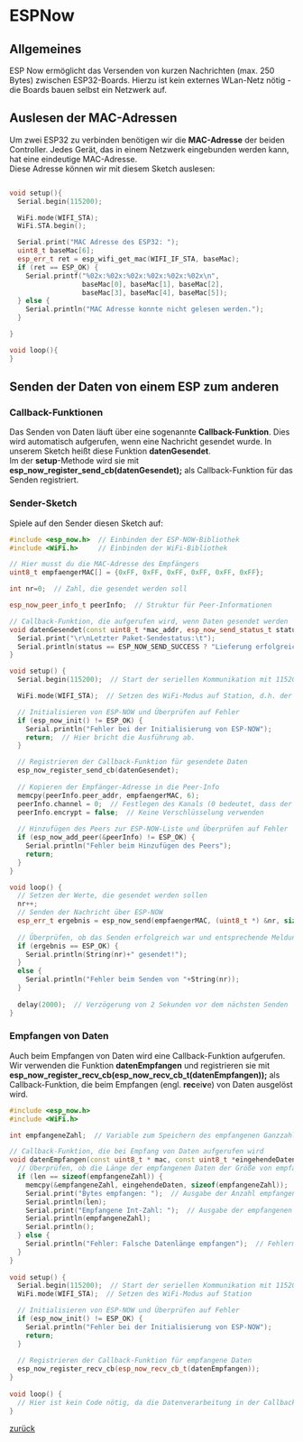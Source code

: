 <link rel="stylesheet" href="https://hi2272.github.io/StyleMD.css">

# ESPNow
## Allgemeines
ESP Now ermöglicht das Versenden von kurzen Nachrichten (max. 250 Bytes) zwischen ESP32-Boards. Hierzu ist kein externes WLan-Netz nötig - die Boards bauen selbst ein Netzwerk auf.

## Auslesen der MAC-Adressen
Um zwei ESP32 zu verbinden benötigen wir die **MAC-Adresse** der beiden Controller. Jedes Gerät, das in einem Netzwerk eingebunden werden kann, hat eine eindeutige MAC-Adresse.  
Diese Adresse können wir mit diesem Sketch auslesen:  
```C++

void setup(){
  Serial.begin(115200);

  WiFi.mode(WIFI_STA);
  WiFi.STA.begin();

  Serial.print("MAC Adresse des ESP32: ");
  uint8_t baseMac[6];
  esp_err_t ret = esp_wifi_get_mac(WIFI_IF_STA, baseMac);
  if (ret == ESP_OK) {
    Serial.printf("%02x:%02x:%02x:%02x:%02x:%02x\n",
                  baseMac[0], baseMac[1], baseMac[2],
                  baseMac[3], baseMac[4], baseMac[5]);
  } else {
    Serial.println("MAC Adresse konnte nicht gelesen werden.");
  }

}

void loop(){
}
```
## Senden der Daten von einem ESP zum anderen
### Callback-Funktionen
Das Senden von Daten läuft über eine sogenannte **Callback-Funktion**. Dies wird automatisch aufgerufen, wenn eine Nachricht gesendet wurde.
In unserem Sketch heißt diese Funktion **datenGesendet**.   
Im der **setup**-Methode wird sie mit **esp_now_register_send_cb(datenGesendet);** als Callback-Funktion für das Senden registriert.  

### Sender-Sketch
Spiele auf den Sender diesen Sketch auf:
```c++
#include <esp_now.h>  // Einbinden der ESP-NOW-Bibliothek
#include <WiFi.h>     // Einbinden der WiFi-Bibliothek

// Hier musst du die MAC-Adresse des Empfängers
uint8_t empfaengerMAC[] = {0xFF, 0xFF, 0xFF, 0xFF, 0xFF, 0xFF};

int nr=0;  // Zahl, die gesendet werden soll

esp_now_peer_info_t peerInfo;  // Struktur für Peer-Informationen

// Callback-Funktion, die aufgerufen wird, wenn Daten gesendet werden
void datenGesendet(const uint8_t *mac_addr, esp_now_send_status_t status) {
  Serial.print("\r\nLetzter Paket-Sendestatus:\t");
  Serial.println(status == ESP_NOW_SEND_SUCCESS ? "Lieferung erfolgreich" : "Lieferung fehlgeschlagen");
}

void setup() {
  Serial.begin(115200);  // Start der seriellen Kommunikation mit 115200 Baud

  WiFi.mode(WIFI_STA);  // Setzen des WiFi-Modus auf Station, d.h. der ESP wirkt als Client im Netzwerk

  // Initialisieren von ESP-NOW und Überprüfen auf Fehler
  if (esp_now_init() != ESP_OK) {
    Serial.println("Fehler bei der Initialisierung von ESP-NOW");
    return;  // Hier bricht die Ausführung ab.
  }

  // Registrieren der Callback-Funktion für gesendete Daten
  esp_now_register_send_cb(datenGesendet);
  
  // Kopieren der Empfänger-Adresse in die Peer-Info
  memcpy(peerInfo.peer_addr, empfaengerMAC, 6);
  peerInfo.channel = 0;  // Festlegen des Kanals (0 bedeutet, dass der aktuell eingestellte Kanal verwendet wird)
  peerInfo.encrypt = false;  // Keine Verschlüsselung verwenden
  
  // Hinzufügen des Peers zur ESP-NOW-Liste und Überprüfen auf Fehler
  if (esp_now_add_peer(&peerInfo) != ESP_OK) {
    Serial.println("Fehler beim Hinzufügen des Peers");
    return;
  }
}

void loop() {
  // Setzen der Werte, die gesendet werden sollen
  nr++;
  // Senden der Nachricht über ESP-NOW
  esp_err_t ergebnis = esp_now_send(empfaengerMAC, (uint8_t *) &nr, sizeof(nr));
   
  // Überprüfen, ob das Senden erfolgreich war und entsprechende Meldung ausgeben
  if (ergebnis == ESP_OK) {
    Serial.println(String(nr)+" gesendet!");
  }
  else {
    Serial.println("Fehler beim Senden von "+String(nr));
  }
  
  delay(2000);  // Verzögerung von 2 Sekunden vor dem nächsten Senden
}
```
### Empfangen von Daten
Auch beim Empfangen von Daten wird eine Callback-Funktion aufgerufen.  
Wir verwenden die Funktion **datenEmpfangen** und registrieren sie mit **esp_now_register_recv_cb(esp_now_recv_cb_t(datenEmpfangen));** als Callback-Funktion, die beim Empfangen (engl. **rec**ei**v**e) von Daten ausgelöst wird. 

```C++
#include <esp_now.h>
#include <WiFi.h>

int empfangeneZahl;  // Variable zum Speichern des empfangenen Ganzzahlwerts

// Callback-Funktion, die bei Empfang von Daten aufgerufen wird
void datenEmpfangen(const uint8_t * mac, const uint8_t *eingehendeDaten, int len) {
  // Überprüfen, ob die Länge der empfangenen Daten der Größe von empfangeneZahl entspricht
  if (len == sizeof(empfangeneZahl)) {  
    memcpy(&empfangeneZahl, eingehendeDaten, sizeof(empfangeneZahl));  // Kopiere die empfangenen Daten in die Variable
    Serial.print("Bytes empfangen: ");  // Ausgabe der Anzahl empfangener Bytes
    Serial.println(len);
    Serial.print("Empfangene Int-Zahl: ");  // Ausgabe der empfangenen Ganzzahl
    Serial.println(empfangeneZahl);
    Serial.println();
  } else {
    Serial.println("Fehler: Falsche Datenlänge empfangen");  // Fehlermeldung bei falscher Datenlänge
  }
}
 
void setup() {
  Serial.begin(115200);  // Start der seriellen Kommunikation mit 115200 Baud
  WiFi.mode(WIFI_STA);  // Setzen des WiFi-Modus auf Station

  // Initialisieren von ESP-NOW und Überprüfen auf Fehler
  if (esp_now_init() != ESP_OK) {
    Serial.println("Fehler bei der Initialisierung von ESP-NOW");
    return;
  }
  
  // Registrieren der Callback-Funktion für empfangene Daten
  esp_now_register_recv_cb(esp_now_recv_cb_t(datenEmpfangen));
}
 
void loop() {
  // Hier ist kein Code nötig, da die Datenverarbeitung in der Callback-Funktion erfolgt. 
}
```

[zurück](../index.html)
